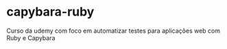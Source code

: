 # capybara-ruby
Curso da udemy com foco em automatizar testes para aplicações web com Ruby e Capybara
